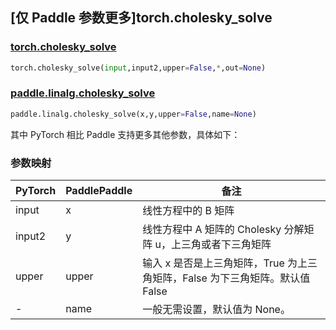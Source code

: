 ## [仅 Paddle 参数更多]torch.cholesky_solve

### [torch.cholesky_solve](https://pytorch.org/docs/2.0/generated/torch.cholesky_solve.html?highlight=cholesky#torch.cholesky_solve)

```python
torch.cholesky_solve(input,input2,upper=False,*,out=None)
```

### [paddle.linalg.cholesky_solve](https://www.paddlepaddle.org.cn/documentation/docs/zh/develop/api/paddle/linalg/cholesky_solve_cn.html#cholesky-solve)

```python
paddle.linalg.cholesky_solve(x,y,upper=False,name=None)
```

其中 PyTorch 相比 Paddle 支持更多其他参数，具体如下：

### 参数映射
|PyTorch|PaddlePaddle|备注|
| ------- | ------- | ------- |
|input|x|线性方程中的 B 矩阵|
|input2|y|线性方程中 A 矩阵的 Cholesky 分解矩阵 u，上三角或者下三角矩阵|
|upper|upper|输入 x 是否是上三角矩阵，True 为上三角矩阵，False 为下三角矩阵。默认值 False|
|-|name|一般无需设置，默认值为 None。|
